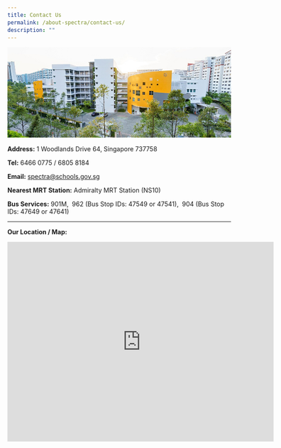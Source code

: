 ```yaml
---
title: Contact Us
permalink: /about-spectra/contact-us/
description: ""
---
```

<img style="width:800px" src="/images/spectra%20building%202023.jpg">

**Address:**&nbsp;1 Woodlands Drive 64, Singapore 737758

**Tel:**&nbsp;6466 0775 / 6805 8184

**Email:**&nbsp;[spectra@schools.gov.sg](mailto:spectra@schools.gov.sg)

**Nearest MRT Station:**&nbsp;Admiralty MRT Station (NS10)

**Bus Services:**&nbsp;901M,&nbsp; 962 (Bus Stop IDs: 47549 or 47541), &nbsp;904 (Bus Stop IDs: 47649 or 47641)

***

**Our Location / Map:**

<iframe loading="lazy" allowfullscreen="" style="border:0;" height="450" width="600" src="https://www.google.com/maps/embed?pb=!1m14!1m8!1m3!1d3988.564487138148!2d103.804379!3d1.436456!3m2!1i1024!2i768!4f13.1!3m3!1m2!1s0x31da11bc5df9744d%3A0x85271c660c80496e!2sSpectra%20Secondary%20School!5e0!3m2!1sen!2ssg!4v1677481945517!5m2!1sen!2ssg"></iframe>